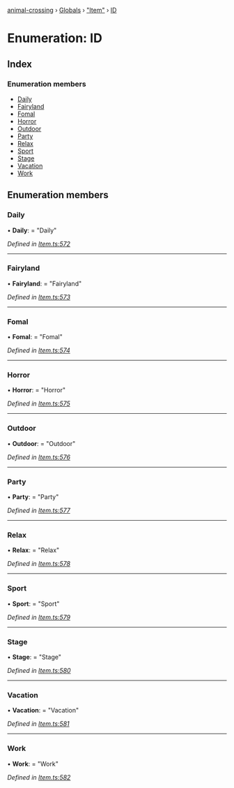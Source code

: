 [animal-crossing](../README.md) › [Globals](../globals.md) › ["Item"](../modules/_item_.md) › [ID](_item_.id.md)

# Enumeration: ID

## Index

### Enumeration members

* [Daily](_item_.id.md#daily)
* [Fairyland](_item_.id.md#fairyland)
* [Fomal](_item_.id.md#fomal)
* [Horror](_item_.id.md#horror)
* [Outdoor](_item_.id.md#outdoor)
* [Party](_item_.id.md#party)
* [Relax](_item_.id.md#relax)
* [Sport](_item_.id.md#sport)
* [Stage](_item_.id.md#stage)
* [Vacation](_item_.id.md#vacation)
* [Work](_item_.id.md#work)

## Enumeration members

###  Daily

• **Daily**: = "Daily"

*Defined in [Item.ts:572](https://github.com/Norviah/animal-crossing/blob/7dc871b/module/types/Item.ts#L572)*

___

###  Fairyland

• **Fairyland**: = "Fairyland"

*Defined in [Item.ts:573](https://github.com/Norviah/animal-crossing/blob/7dc871b/module/types/Item.ts#L573)*

___

###  Fomal

• **Fomal**: = "Fomal"

*Defined in [Item.ts:574](https://github.com/Norviah/animal-crossing/blob/7dc871b/module/types/Item.ts#L574)*

___

###  Horror

• **Horror**: = "Horror"

*Defined in [Item.ts:575](https://github.com/Norviah/animal-crossing/blob/7dc871b/module/types/Item.ts#L575)*

___

###  Outdoor

• **Outdoor**: = "Outdoor"

*Defined in [Item.ts:576](https://github.com/Norviah/animal-crossing/blob/7dc871b/module/types/Item.ts#L576)*

___

###  Party

• **Party**: = "Party"

*Defined in [Item.ts:577](https://github.com/Norviah/animal-crossing/blob/7dc871b/module/types/Item.ts#L577)*

___

###  Relax

• **Relax**: = "Relax"

*Defined in [Item.ts:578](https://github.com/Norviah/animal-crossing/blob/7dc871b/module/types/Item.ts#L578)*

___

###  Sport

• **Sport**: = "Sport"

*Defined in [Item.ts:579](https://github.com/Norviah/animal-crossing/blob/7dc871b/module/types/Item.ts#L579)*

___

###  Stage

• **Stage**: = "Stage"

*Defined in [Item.ts:580](https://github.com/Norviah/animal-crossing/blob/7dc871b/module/types/Item.ts#L580)*

___

###  Vacation

• **Vacation**: = "Vacation"

*Defined in [Item.ts:581](https://github.com/Norviah/animal-crossing/blob/7dc871b/module/types/Item.ts#L581)*

___

###  Work

• **Work**: = "Work"

*Defined in [Item.ts:582](https://github.com/Norviah/animal-crossing/blob/7dc871b/module/types/Item.ts#L582)*
